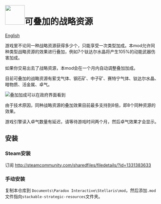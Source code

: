 # <img src="https://raw.githubusercontent.com/gqqnbig/stackable-strategic-resources/master/thumbnail.png" height="64px" >可叠加的战略资源

[English](README-english.md)

游戏里不论同一种战略资源获得多少个，只能享受一次类型加成。本mod允许同种类型战略资源的效果进行叠加，例如7个钛达尔水晶将产生105%的动能武器伤害加成。

如果你交易出去了战略资源，本mod会在一个月内自动调整叠加加成。

目前可叠加的战略资源有<!-- resource list -->萦戈气体、钢石矿、中子矿、赛特宁气体、钛达尔水晶、暗物质、活金属、卓气<!-- resource list -->。


![叠加加成可以在政府界面看到](https://raw.githubusercontent.com/gqqnbig/stackable-strategic-resources/master/Screenshot1.jpg)


由于技术原因，同种战略资源的叠加效果目前最多支持到8倍，即8个同种资源的效果。

游戏引擎读入卓气数量有延迟，请等待游戏时间两个月，然后卓气效果才会显示。

## 安装

### Steam安装
订阅 http://steamcommunity.com/sharedfiles/filedetails/?id=1331383633

### 手动安装
复制本仓库到 `Documents\Paradox Interactive\Stellaris\mod`，然后添加`.mod`文件指向`stackable-strategic-resources`文件夹。
<!--stackedit_data:
eyJoaXN0b3J5IjpbMTg5NTk4NzcxMV19
-->
